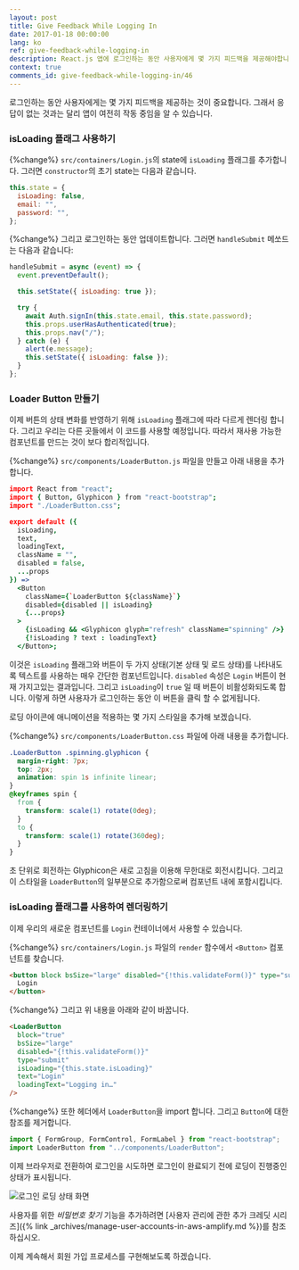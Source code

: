 ```yaml
---
layout: post
title: Give Feedback While Logging In
date: 2017-01-18 00:00:00
lang: ko
ref: give-feedback-while-logging-in
description: React.js 앱에 로그인하는 동안 사용자에게 몇 가지 피드백을 제공해야합니다. 이렇게하려면 React-Bootstrap Button 구성 요소 내에서 Glyphicon 새로 고침 아이콘을 움직이는 컴포넌트를 만듭니다. 로그인 호출이 진행되는 동안 애니메이션을 수행합니다.
context: true
comments_id: give-feedback-while-logging-in/46
---
```


로그인하는 동안 사용자에게는 몇 가지 피드백을 제공하는 것이 중요합니다. 그래서 응답이 없는 것과는 달리 앱이 여전히 작동 중임을 알 수 있습니다.

### isLoading 플래그 사용하기

{%change%} `src/containers/Login.js`의 state에 `isLoading` 플래그를 추가합니다. 그러면 `constructor`의 초기 state는 다음과 같습니다.

```js
this.state = {
  isLoading: false,
  email: "",
  password: "",
};
```

{%change%} 그리고 로그인하는 동안 업데이트합니다. 그러면 `handleSubmit` 메쏘드는 다음과 같습니다:

```js
handleSubmit = async (event) => {
  event.preventDefault();

  this.setState({ isLoading: true });

  try {
    await Auth.signIn(this.state.email, this.state.password);
    this.props.userHasAuthenticated(true);
    this.props.nav("/");
  } catch (e) {
    alert(e.message);
    this.setState({ isLoading: false });
  }
};
```

### Loader Button 만들기

이제 버튼의 상태 변화를 반영하기 위해 `isLoading` 플래그에 따라 다르게 렌더링 합니다. 그리고 우리는 다른 곳들에서 이 코드를 사용할 예정입니다. 따라서 재사용 가능한 컴포넌트를 만드는 것이 보다 합리적입니다.

{%change%} `src/components/LoaderButton.js` 파일을 만들고 아래 내용을 추가합니다.

```coffee
import React from "react";
import { Button, Glyphicon } from "react-bootstrap";
import "./LoaderButton.css";

export default ({
  isLoading,
  text,
  loadingText,
  className = "",
  disabled = false,
  ...props
}) =>
  <Button
    className={`LoaderButton ${className}`}
    disabled={disabled || isLoading}
    {...props}
  >
    {isLoading && <Glyphicon glyph="refresh" className="spinning" />}
    {!isLoading ? text : loadingText}
  </Button>;
```

이것은 `isLoading` 플래그와 버튼이 두 가지 상태(기본 상태 및 로드 상태)를 나타내도록 텍스트를 사용하는 매우 간단한 컴포넌트입니다. `disabled` 속성은 `Login` 버튼이 현재 가지고있는 결과입니다. 그리고 `isLoading`이 `true` 일 때 버튼이 비활성화되도록 합니다. 이렇게 하면 사용자가 로그인하는 동안 이 버튼을 클릭 할 수 없게됩니다.

로딩 아이콘에 애니메이션을 적용하는 몇 가지 스타일을 추가해 보겠습니다.

{%change%} `src/components/LoaderButton.css` 파일에 아래 내용을 추가합니다.

```css
.LoaderButton .spinning.glyphicon {
  margin-right: 7px;
  top: 2px;
  animation: spin 1s infinite linear;
}
@keyframes spin {
  from {
    transform: scale(1) rotate(0deg);
  }
  to {
    transform: scale(1) rotate(360deg);
  }
}
```

초 단위로 회전하는 Glyphicon은 새로 고침을 이용해 무한대로 회전시킵니다. 그리고 이 스타일을 `LoaderButton`의 일부분으로 추가함으로써 컴포넌트 내에 포함시킵니다.

### isLoading 플래그를 사용하여 렌더링하기

이제 우리의 새로운 컴포넌트를 `Login` 컨테이너에서 사용할 수 있습니다.

{%change%} `src/containers/Login.js` 파일의 `render` 함수에서 `<Button>` 컴포넌트를 찾습니다.

```html
<button block bsSize="large" disabled="{!this.validateForm()}" type="submit">
  Login
</button>
```

{%change%} 그리고 위 내용을 아래와 같이 바꿉니다.

```html
<LoaderButton
  block="true"
  bsSize="large"
  disabled="{!this.validateForm()}"
  type="submit"
  isLoading="{this.state.isLoading}"
  text="Login"
  loadingText="Logging in…"
/>
```

{%change%} 또한 헤더에서 `LoaderButton`을 import 합니다. 그리고 `Button`에 대한 참조를 제거합니다.

```js
import { FormGroup, FormControl, FormLabel } from "react-bootstrap";
import LoaderButton from "../components/LoaderButton";
```

이제 브라우저로 전환하여 로그인을 시도하면 로그인이 완료되기 전에 로딩이 진행중인 상태가 표시됩니다.

![로그인 로딩 상태 화면](/assets/login-loading-state.png)

사용자를 위한 _비밀번호 찾기_ 기능을 추가하려면 [사용자 관리에 관한 추가 크레딧 시리즈]({% link _archives/manage-user-accounts-in-aws-amplify.md %})를 참조하십시오.

이제 계속해서 회원 가입 프로세스를 구현해보도록 하겠습니다.
